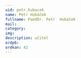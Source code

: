 ```yaml
---
uid: petr.hubacek
name: Petr Hubáček
fullname: PaedDr. Petr  Hubáček
mail: 
category: 
img: 
description: učitel
ordp6: 
ordkan: 42
---
```




